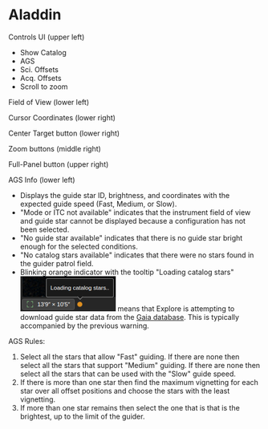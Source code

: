 # Aladdin 

Controls UI (upper left)
- Show Catalog
- AGS
- Sci. Offsets
- Acq. Offsets
- Scroll to zoom

Field of View (lower left)

Cursor Coordinates (lower right)

Center Target button (lower right)

Zoom buttons (middle right)

Full-Panel button (upper right)


AGS Info (lower left)
- Displays the guide star ID, brightness, and coordinates with the expected guide speed (Fast, Medium, or Slow).
- "Mode or ITC not available" indicates that the instrument field of view and guide star cannot be displayed because a configuration has not been selected.
- "No guide star available" indicates that there is no guide star bright enough for the selected conditions.
- "No catalog stars available" indicates that there were no stars found in the guider patrol field.
- Blinking orange indicator with the tooltip "Loading catalog stars" ![Loading catalog stars](Loading_catalog_stars.png) means that Explore is attempting to download guide star data from the [Gaia database](https://gea.esac.esa.int/archive).  This is typically accompanied by the previous warning.

AGS Rules:
1. Select all the stars that allow "Fast" guiding.  If there are none then select all the stars that support "Medium" guiding.  If there are none then select all the stars that can be used with the "Slow" guide speed.
2. If there is more than one star then find the maximum vignetting for each star over all offset positions and choose the stars with the least vignetting.
3. If more than one star remains then select the one that is that is the brightest, up to the limit of the guider.

